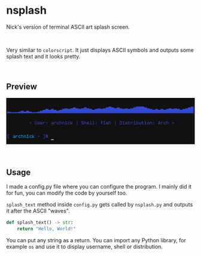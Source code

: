 # nsplash
Nick's version of terminal ASCII art splash screen.

<br>

Very similar to `colorscript`. It just displays ASCII symbols and outputs some splash text and it looks pretty.

<br>

## Preview
![nsplash preview](screenshots/preview-1.png)

<br>

## Usage
I made a config.py file where you can configure the program. I mainly did it for fun, you can modify the code by yourself too.

`splash_text` method inside `config.py` gets called by `nsplash.py` and outputs it after the ASCII "waves".

```Python
def splash_text() -> str:
    return "Hello, World!"
```

You can put any string as a return. You can import any Python library, for example `os` and use it to display username, shell or distribution.